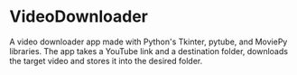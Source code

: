 # VideoDownloader
A video downloader app made with Python's Tkinter, pytube, and MoviePy libraries. The app takes a YouTube link and a destination folder, downloads the target video and stores it into the desired folder.
